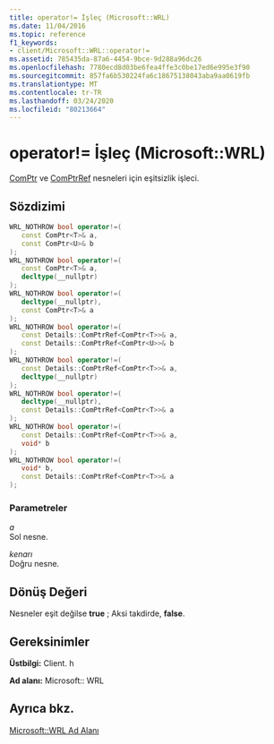 ```yaml
---
title: operator!= İşleç (Microsoft::WRL)
ms.date: 11/04/2016
ms.topic: reference
f1_keywords:
- client/Microsoft::WRL::operator!=
ms.assetid: 785435da-87a6-4454-9bce-9d288a96dc26
ms.openlocfilehash: 7780ecd8d03be6fea4ffe3c0be17ed6e995e3f90
ms.sourcegitcommit: 857fa6b530224fa6c18675138043aba9aa0619fb
ms.translationtype: MT
ms.contentlocale: tr-TR
ms.lasthandoff: 03/24/2020
ms.locfileid: "80213664"
---
```

# <a name="operator-operator-microsoftwrl"></a>operator!= İşleç (Microsoft::WRL)

[ComPtr](comptr-class.md) ve [ComPtrRef](comptrref-class.md) nesneleri için eşitsizlik işleci.

## <a name="syntax"></a>Sözdizimi

```cpp
WRL_NOTHROW bool operator!=(
   const ComPtr<T>& a,
   const ComPtr<U>& b
);
WRL_NOTHROW bool operator!=(
   const ComPtr<T>& a,
   decltype(__nullptr)
);
WRL_NOTHROW bool operator!=(
   decltype(__nullptr),
   const ComPtr<T>& a
);
WRL_NOTHROW bool operator!=(
   const Details::ComPtrRef<ComPtr<T>>& a,
   const Details::ComPtrRef<ComPtr<U>>& b
);
WRL_NOTHROW bool operator!=(
   const Details::ComPtrRef<ComPtr<T>>& a,
   decltype(__nullptr)
);
WRL_NOTHROW bool operator!=(
   decltype(__nullptr),
   const Details::ComPtrRef<ComPtr<T>>& a
);
WRL_NOTHROW bool operator!=(
   const Details::ComPtrRef<ComPtr<T>>& a,
   void* b
);
WRL_NOTHROW bool operator!=(
   void* b,
   const Details::ComPtrRef<ComPtr<T>>& a
);
```

### <a name="parameters"></a>Parametreler

*a*<br/>
Sol nesne.

*kenarı*<br/>
Doğru nesne.

## <a name="return-value"></a>Dönüş Değeri

Nesneler eşit değilse **true** ; Aksi takdirde, **false**.

## <a name="requirements"></a>Gereksinimler

**Üstbilgi:** Client. h

**Ad alanı:** Microsoft:: WRL

## <a name="see-also"></a>Ayrıca bkz.

[Microsoft::WRL Ad Alanı](microsoft-wrl-namespace.md)
